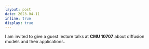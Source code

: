 ```yaml
---
layout: post
date: 2023-04-11
inline: true
display: true
---
```


I am invited to give a guest lecture talks at **CMU 10707** about diffusion models and their applications.
